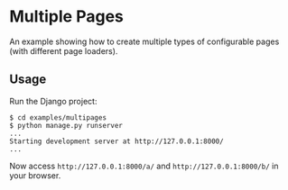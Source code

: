 # Multiple Pages

An example showing how to create multiple types of configurable pages (with different page loaders).


## Usage

Run the Django project:

```
$ cd examples/multipages
$ python manage.py runserver
...
Starting development server at http://127.0.0.1:8000/
...
```

Now access `http://127.0.0.1:8000/a/` and `http://127.0.0.1:8000/b/` in your browser.
